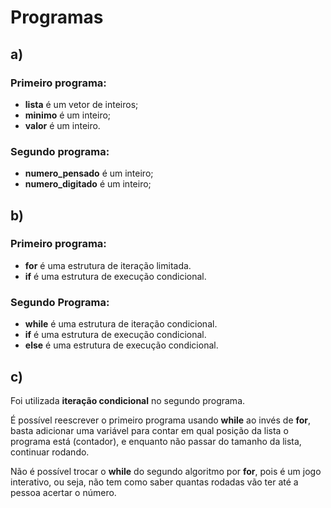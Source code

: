 # Programas

## a)
### Primeiro programa:
* __lista__ é um vetor de inteiros;
* __minimo__ é um inteiro;
* __valor__ é um inteiro.
### Segundo programa:
* __numero_pensado__ é um inteiro; 
* __numero_digitado__ é um inteiro;

## b)
### Primeiro programa:
* __for__ é uma estrutura de iteração limitada.
* __if__ é uma estrutura de execução condicional.

### Segundo Programa:
* __while__ é uma estrutura de iteração condicional.
* __if__ é uma estrutura de execução condicional.
* __else__ é uma estrutura de execução condicional.

## c)
Foi utilizada __iteração condicional__ no segundo programa. 

É possível reescrever o primeiro programa usando __while__ ao invés de __for__, basta adicionar uma variável para contar em qual posição da lista o programa está (contador), e enquanto não passar do tamanho da lista, continuar rodando.

Não é possível trocar o __while__ do segundo algoritmo por __for__, pois é um jogo interativo, ou seja, não tem como saber quantas rodadas vão ter até a pessoa acertar o número.